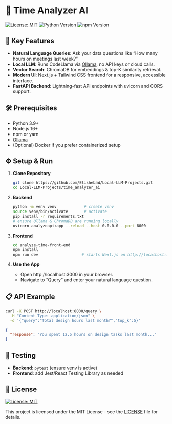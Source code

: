 # 🚀 Time Analyzer AI
[![License: MIT](https://img.shields.io/badge/License-MIT-yellow.svg)](LICENSE)
![Python Version](https://img.shields.io/badge/python-3.9%2B-blue)
![npm Version](https://img.shields.io/badge/npm-8%2B-blue)

## 🔑 Key Features

- **Natural Language Queries**: Ask your data questions like “How many hours on meetings last week?”
- **Local LLM**: Runs CodeLlama via [Ollama](https://ollama.com), no API keys or cloud calls.
- **Vector Search**: ChromaDB for embeddings & top-K similarity retrieval.
- **Modern UI**: Next.js + Tailwind CSS frontend for a responsive, accessible interface.
- **FastAPI Backend**: Lightning-fast API endpoints with uvicorn and CORS support.

## 🛠️ Prerequisites

- Python 3.9+
- Node.js 16+
- npm or yarn
- [Ollama](https://ollama.com/download)
- (Optional) Docker if you prefer containerized setup

## ⚙️ Setup & Run

1. **Clone Repository**
   ```bash
   git clone https://github.com/ElishebaW/Local-LLM-Projects.git
   cd Local-LLM-Projects/time_analyzer_ai
   ```

2. **Backend**
   ```bash
   python -m venv venv            # create venv
   source venv/bin/activate       # activate
   pip install -r requirements.txt
   # ensure Ollama & ChromaDB are running locally
   uvicorn analyzeapi:app --reload --host 0.0.0.0 --port 8000
   ```

3. **Frontend**
   ```bash
   cd analyze-time-front-end
   npm install
   npm run dev                   # starts Next.js on http://localhost:3000
   ```

4. **Use the App**
   - Open http://localhost:3000 in your browser.
   - Navigate to “Query” and enter your natural language question.

## 📋 API Example

```bash
curl -X POST http://localhost:8000/query \
  -H "Content-Type: application/json" \
  -d '{"query":"Total design hours last month?","top_k":5}'
```

```json
{
  "response": "You spent 12.5 hours on design tasks last month..."
}
```

## 🧪 Testing

- **Backend**: `pytest` (ensure venv is active)
- **Frontend**: add Jest/React Testing Library as needed

## 📄 License

[![License: MIT](https://img.shields.io/badge/License-MIT-yellow.svg)](LICENSE)

This project is licensed under the MIT License - see the [LICENSE](LICENSE) file for details.